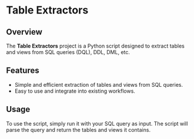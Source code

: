 # Table Extractors

## Overview

The **Table Extractors** project is a Python script designed to extract tables and views from SQL queries (DQL), DDL, DML, etc. 

## Features

- Simple and efficient extraction of tables and views from SQL queries.
- Easy to use and integrate into existing workflows.

## Usage
To use the script, simply run it with your SQL query as input. The script will parse the query and return the tables and views it contains.
